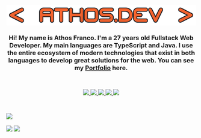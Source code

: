<p align="center">
 <img src="https://raw.githubusercontent.com/athosfranco/athosfranco/main/namedev.png" align="center" alt="Athos Dev" />

 <h3 align="center">Hi! My name is Athos Franco. I'm  a 27 years old Fullstack Web Developer. My main languages are TypeScript and Java. I use the entire ecosystem of modern technologies that exist in both languages to develop great solutions for the web. You can see my <a href="https://athosfranco.netlify.app/">Portfolio</a> here. </h3>
  
</p>

<br/>


<p align="center">
 
   <a href="https://drive.google.com/file/d/1FP5HSgZIgJ8A5Btmlt9WWOFVti4WtEnO/view" alt="Linkedin" target="blank">
  <img src="https://img.shields.io/badge/Curriculo-F5632D?style=for-the-badge&logo=BookStack&logoColor=white">
  </a> 
 
   <a href="https://www.linkedin.com/in/athosfranco/" alt="Linkedin" target="blank">
  <img src="https://img.shields.io/badge/LinkedIn-0077B5?style=for-the-badge&logo=linkedin&logoColor=white">
  </a> 
 
  <a href="mailto:athos.francof@gmail.com" alt="Gmail" target="_blank">
  <img src="https://img.shields.io/badge/-Gmail-FF0000?style=for-the-badge&logo=gmail&logoColor=white">
  </a> 
 
 <a href="https://twitter.com/AthosFrancof" alt="Twitter" target="blank">
  <img src="https://img.shields.io/badge/Twitter-1d9bf0?style=for-the-badge&logo=twitter&logoColor=white">
  </a>
   
  <a href="https://wa.me/5598982080536" alt="WhatsApp" target="_blank">
  <img src="https://img.shields.io/badge/WhatsApp-25D366?style=for-the-badge&logo=whatsapp&logoColor=white">
  </a> 
  
   
  </p>

<br>

<p align="center">

![](http://github-profile-summary-cards.vercel.app/api/cards/profile-details?username=athosfranco&theme=2077) 

![](http://github-profile-summary-cards.vercel.app/api/cards/repos-per-language?username=athosfranco&theme=2077) ![](http://github-profile-summary-cards.vercel.app/api/cards/stats?username=athosfranco&theme=2077)


</p>




<br/>









